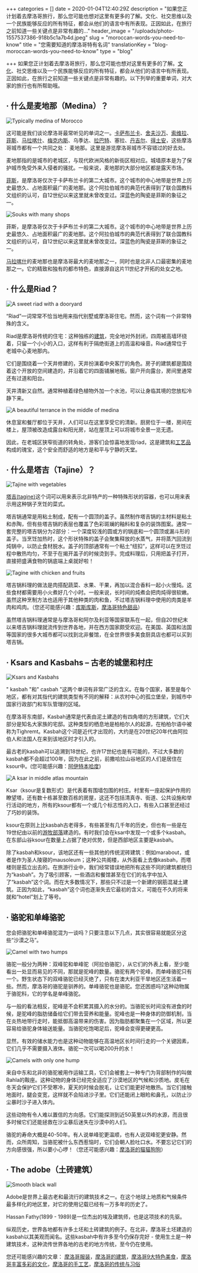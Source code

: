 +++
categories = []
date = 2020-01-04T12:40:29Z
description = "如果您正计划着去摩洛哥旅行，那么您可能也想对这里有更多的了解。文化、社交思维以及一个民族能够反应的所有特征，都会从他们的语言中有所表现。正因如此，在旅行之前知道一些关键点是非常有趣的..."
header_image = "/uploads/photo-1557537386-918b5c1a7b4d.jpeg"
slug = "moroccan-words-you-need-to-know"
title = "您需要知道的摩洛哥特有名词"
translationKey = "blog-moroccan-words-you-need-to-know"
type = "blog"

+++
如果您正计划着去摩洛哥旅行，那么您可能也想对这里有更多的了解。[文化](/zh/blog/culture-of-morocco/ "摩洛哥文化")、社交思维以及一个民族能够反应的所有特征，都会从他们的语言中有所表现。正因如此，在旅行之前知道一些关键点是非常有趣的。以下列举的重要单词，对大家的旅行也有所帮助哦。

## · **什么是麦地那（Medina）？**

![Typically medina of Morocco](/uploads/1-3.jpeg "Typically medina of Morocco")

这可能是我们谈论摩洛哥最常听见的单词之一。[卡萨布兰卡](/zh/destinations/casablanca/ "卡萨布兰卡")、[舍夫沙万](/zh/destinations/chefchaouen/ "舍夫沙万")、[索维拉](/zh/destinations/essaouira/ "索维拉")、[菲斯](/zh/destinations/fez/ "菲斯")、[马拉喀什](/zh/destinations/nightlife-in-marrakech/ "马拉喀什")、[梅克内斯](/zh/destinations/meknes/ "梅克内斯")、乌季达、[拉巴特](/zh/destinations/rabat/ "拉巴特")、塞拉、[丹吉尔](/zh/destinations/tangier/ "丹吉尔")、[得土安]()，这些摩洛哥城市都有一个共同之处： 麦地那。这里是游览摩洛哥城市不容错过的好去处。

麦地那指的是城市的老城区，与现代欧洲风格的新街区相对应。城墙原本是为了保护城市免受外来入侵者的骚扰。一般来说，麦地那的大部分地区都是露天市场。

[菲斯](/zh/destinations/fez/ "菲斯")，是摩洛哥仅次于卡萨布兰卡的第二大城市。这个城市的中心地带是世界上历史最悠久、占地面积最广的麦地那。这个阿拉伯城市的典范代表得到了联合国教科文组织的认可，自12世纪以来这里就未曾改变过。深蓝色的陶瓷是菲斯的象征之一。

![Souks with many shops](/uploads/marrakesh-657158_1280-1.jpg "Souks with many shops")

菲斯，是摩洛哥仅次于卡萨布兰卡的第二大城市。这个城市的中心地带是世界上历史最悠久、占地面积最广的麦地那。这个阿拉伯城市的典范代表得到了联合国教科文组织的认可，自12世纪以来这里就未曾改变过。深蓝色的陶瓷是菲斯的象征之一。

[马拉喀什](/zh/destinations/nightlife-in-marrakech/ "马拉喀什")的麦地那也是摩洛哥最大的麦地那之一，同时也是北非人口最密集的麦地那之一。它的精致和独有的都市特色，直接源自这片11世纪才开拓的处女之地。

## · **什么是Riad？**

![A sweet riad with a dooryard](/uploads/photo-1540396515873-dd778f7679e7.jpeg "A sweet riad with a dooryard")

“Riad”一词常常不恰当地用来指代别墅或摩洛哥住宅。然而，这个词有一个非常特殊的含义。

Riad是摩洛哥传统的住宅：这种独栋的[建筑](/zh/blog/moroccan-architecture/ "摩洛哥建筑")，完全地对外封闭，四周被高墙环绕着，只留一个小小的入口，这样有利于隔绝街道上的高温和噪音。Riad通常位于老城中心麦地那内。

它们是围绕着一个天井修建的，天井扮演着中央客厅的角色。房子的建筑都是围绕着这个开放的空间建造的，并沿着它的四面铺展地板。窗户开向露台，房间里通常还有过道和阳台。

天井清新又自然。通常种植着绿色植物外加一个水池，可以让身临其境的您放松冷静下来。

![A beautiful terrance in the middle of medina](/uploads/marrakech-1504711_1280-1.jpg "A beautiful terrance in the middle of medina")

休息室和餐厅都位于天井，人们可以在这里享受它的清新。厨房位于一楼，房间在楼上，屋顶被改造成露台和阳光房，站在屋顶上可以将城市全景一览无遗。

因此，在老城区狭窄街道的转角处，游客们会惊喜地发现riad，这是建筑和[工艺品](/zh/blog/crafts-of-morocco/ "摩洛哥手工艺")构成的瑰宝，这个安全而舒适的地方是和平与宁静的天堂。

## · **什么是塔吉（Tajine）？**

![Tajine with vegetables](/uploads/chicken-3447092_1920-1.jpg "Tajine with vegetables")

[塔吉(tagine)](/zh/blog/how-to-make-tajine/ "塔吉(tagine)")这个词可以用来表示北非特产的一种特殊形状的容器，也可以用来表示用这种锅子烹饪的菜式。

塔吉锅通常是用粘土制成，配有一个圆顶的盖子。虽然制作塔吉锅的主材料是粘土和赤陶，但有些塔吉锅的表层也覆盖了色彩斑斓的釉料和复杂的装饰图案。通常一套完整的塔吉锅分为2部分：一个深度较浅的圆或方的锅底和一个圆顶或漏斗形的盖子。当烹饪加热时，这个形状特殊的盖子会聚集释放的水蒸气，并将蒸汽回流到炖锅中，以防止食材脱水。盖子的顶部通常有一个粘土“纽扣”，这样可以在烹饪过程中散热均匀，不至于在揭开盖子的时候烫到手。完成料理后，只用把盖子打开，直接把盛满食物的锅底端上桌就好啦！

![Tagine with chicken and fruits](/uploads/30114387166_e7fa7862b0_b-1.jpg "Tagine with chicken and fruits")

塔吉锅料理的做法是肉搭配蔬菜、水果、干果，再加以混合香料一起小火慢炖。这些食材都需要用小火煮好几个小时。一般来说，长时间的炖煮会把肉炖得很软嫩。虽然这种烹制方法也适用于其他种类的肉和鱼，不过塔吉锅料理中使用的肉类是羊肉和鸡肉。（您还可能感兴趣：[库斯库斯](/zh/blog/couscous/ "库斯库斯")，[摩洛哥特色甜品](/zh/blog/typical-sweets-of-morocco/ "摩洛哥特色甜品")）

虽然塔吉锅料理通常是与摩洛哥和阿尔及利亚等国家联系在一起，但自20世纪末以来塔吉锅料理就流传到世界各地，并在西方国家颇受欢迎。在美国、英国和法国等国家的很多大城市都可以找到北非餐馆，在全世界很多美食厨具店也都可以买到塔吉锅。

## · **Ksars and Kasbahs – 古老的城堡和村庄**

![Ksars and Kasbahs](/uploads/kasbah_telouet5.jpg "Ksars and Kasbahs")

" kasbah "和" casbah "这两个单词有非常广泛的含义。在每个国家，甚至是每个地区，都有对其指代的建筑类型有不同的解释：从农村中心的孤立堡垒，到城市中国家行政部门和军队管理的区域。

在摩洛哥东南部，Kasbah通常是代表由泥土建造的有四角塔的方形建筑，它们大部分是知名大家族的宅邸。这种类型的栖息地是柏柏尔人的起源，在柏柏尔语中被称为Tighremt。Kasbah这个词是近代才出现的，大约是在20世纪20年代由阿拉伯人和法国人在来到该地区时才引入的。

最古老的kasbah可以追溯到18世纪，也许17世纪也是有可能的，不过大多数的kasbah都不会超过100年，因为在此之前，前撒哈拉山谷地区的人们是居住在ksour中。(您可能感兴趣：[阿伊特本哈度](/zh/destinations/ait-ben-haddou/ "阿伊特本哈度"))

![A ksar in middle atlas mountain](/uploads/photo-1534003085889-5e1870403fdc.jpeg "A ksar in middle atlas mountain")

Ksar（ksour是复数形式）是代表着有围墙包围的村庄。村里有一座起保护作用的瞭望塔，还有数十栋甚至数百栋的房屋，这还不包括清真寺、街道、公共设施和举行活动的地方，所有的ksour都有一个或几个标志性的入口，有些入口甚至还经过了巧妙的装饰。

ksour在原则上比kasbah古老得多，有些甚至有几千年的历史，但也有一些是在19世纪由以前的[游牧部落](/zh/blog/nomads-in-morocco/ "摩洛哥游牧民族")建造的。有时我们会在ksar中发现一个或多个kasbah。在东部山谷ksour在数量上占据了绝对优势，但是西部地区主要是kasbah。

除了kasbah和ksour，该地区还有一些其他的传统泥砖建筑：例如marabout，或者是作为圣人陵寝的mausoleum；这种公共阁楼，从外面看上去像kasbah，而塔楼则是孤立出去的。在旅游行业中，我们经常错误地把所有这些不同的建筑都统归为“kasbah”。为了吸引顾客，一些酒店和餐馆甚至在它们的名字中加入了“kasbah”这个词。而在大多数情况下，那些只不过是一个新建的钢筋混凝土建筑。正因为如此，“kasbah”这个词也逐渐失去它最初的含义，可能在不久的将来就和“hotel”划上了等号。

## · **骆驼和单峰骆驼**

您会把骆驼和单峰骆驼混为一谈吗？只要注意以下几点，其实很容易就能区分这些“沙漠之马”。

![Camel with two humps](/uploads/camel-4319_1280-1.jpg "Camel with two humps")

骆驼一般分为两种：双峰驼和单峰驼（阿拉伯骆驼），从它们的外表上看，至少能看出一处显而易见的不同，那就是驼峰的数量。骆驼有两个驼峰，而单峰骆驼只有一个。野生状态下的双峰骆驼已经灭绝了，只有在澳大利亚干旱地区还生活着一些。然而，摩洛哥的骆驼是驯养的。单峰骆驼也是骆驼。您还困惑吗?这种动物属于骆驼科，它的学名是单峰骆驼。

与一般的看法相反，驼峰是不会积累其摄入的水分的。当骆驼长时间没有进食的时候，是驼峰的脂肪储备给它们带去营养和能量。驼峰也是一种身体的防御机制，当在炎热地带行走时，能抵御高温带来的伤害。因为脂肪都聚集在一个区域，所以更容易给骆驼身体输送能量。当骆驼吃饱喝足后，驼峰会变得更硬更高。

显然，有效的储水能力也是这种动物能够在高温地区长时间行走的一个关键因素，它们几乎不需要摄入液体。骆驼一次可以喝200升的水！

![Camels with only one hump](/uploads/dromedary-4118312_1280-1.jpg "Camels with only one hump")

来自中东和北非的骆驼被用作运输工具，它们会被套上一种专门为背部制作的叫做Rahla的鞍座。这种动物的身体已经完全适应了沙漠地区的气候和沙质地。皮毛在冬天会保护它们不受寒冷，夏天的时候会脱毛，让它们能更好地散热。当它们接触地面时，腿会变宽，这样就不会陷进沙子里。它们还能闭上眼睑和鼻孔，以防止沙尘暴时沙子进入体内。

这些动物有令人难以置信的方向感。它们能探测到近50英里以外的水源，而且很多时候它们还能拯救在沙尘暴后迷失在沙漠中的人们。

骆驼的寿命大概是40-50年。有人说单峰驼更温顺，也有人说双峰驼更安静。然而，众所周知，当骆驼被什么东西惹恼时，它们会朝人脸吐口水。不要忘记它们的方向感很强，所以要小心啰！（您还可能感兴趣：[摩洛哥的猫猫狗狗](/zh/blog/cats-and-dogs-in-morocco/ "摩洛哥的猫猫狗狗")）

## · **The adobe（土砖建筑）**

![Smooth black wall](/uploads/photo-1527780910201-bbc3c4673df5.jpeg "Smooth black wall")

Adobe是世界上最古老和最流行的建筑技术之一。在这个地球上地质和气候条件最多样化的地区里，对它的使用记载已经有一万多年的历史了。

Hassan Fathy(1899 - 1989)是一位杰出的埃及建筑师，也是这项技术的先驱。

纵观历史，世界各地都有许多土坯和土砖建筑的例子。在北非，摩洛哥土坯建造的kasbah以其美观而闻名。这些kasbah中有许多至今仍保存完好 - 使用生土是一种建筑技术，这种流传世界各地的古老的地方传统，至今仍在使用。

您还可能感兴趣的文章： [摩洛哥服装](/zh/blog/moroccan-costumes/ "摩洛哥服装")，[摩洛哥的建筑](/zh/blog/moroccan-architecture/ "摩洛哥的建筑")，[摩洛哥9大特色美食](/zh/blog/9-typical-moroccan-foods/ "摩洛哥9大特色美食")，[摩洛哥丰富多彩的文化](/zh/blog/culture-of-morocco/ "摩洛哥丰富多彩的文化 ")，[摩洛哥的手工艺](/zh/blog/crafts-of-morocco/ "摩洛哥的手工艺")，[摩洛哥的传统与习俗]()